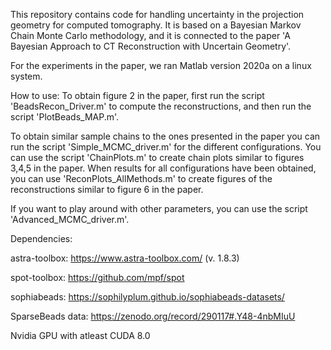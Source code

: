 This repository contains code for handling uncertainty in the projection geometry for computed tomography. It is based on a Bayesian Markov Chain Monte Carlo methodology, and it is connected to the paper 'A Bayesian Approach to CT Reconstruction with Uncertain Geometry'.

For the experiments in the paper, we ran Matlab version 2020a on a linux system.

How to use:
To obtain figure 2 in the paper, first run the script 'BeadsRecon_Driver.m' to compute the reconstructions, and then run the script 'PlotBeads_MAP.m'.

To obtain similar sample chains to the ones presented in the paper you can run the script 'Simple_MCMC_driver.m' for the different configurations. You can use the
script 'ChainPlots.m' to create chain plots similar to figures 3,4,5 in the paper. When results for all configurations have been obtained, you can use 'ReconPlots_AllMethods.m' to create figures of the reconstructions similar to figure 6 in the paper.

If you want to play around with other parameters, you can use the script 'Advanced_MCMC_driver.m'.

Dependencies:

astra-toolbox: https://www.astra-toolbox.com/ (v. 1.8.3)

spot-toolbox: https://github.com/mpf/spot

sophiabeads: https://sophilyplum.github.io/sophiabeads-datasets/

SparseBeads data: https://zenodo.org/record/290117#.Y48-4nbMIuU

Nvidia GPU with atleast CUDA 8.0
